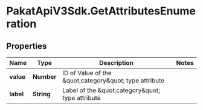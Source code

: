 # PakatApiV3Sdk.GetAttributesEnumeration

## Properties
Name | Type | Description | Notes
------------ | ------------- | ------------- | -------------
**value** | **Number** | ID of Value of the \&quot;category\&quot; type attribute | 
**label** | **String** | Label of the \&quot;category\&quot; type attribute | 


